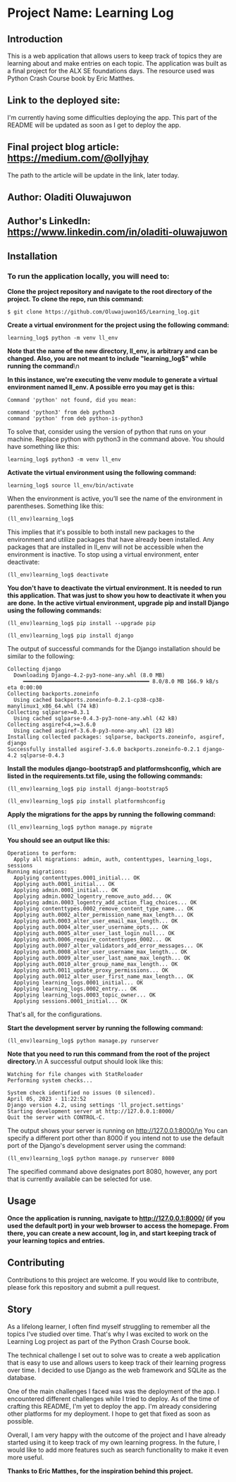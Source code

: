 # Project Name: Learning Log
## Introduction
This is a web application that allows users to keep track of topics they are learning about and make entries on each topic. The application was built as a final project for the ALX SE foundations days. The resource used was Python Crash Course book by Eric Matthes.

## Link to the deployed site:
I'm currently having some difficulties deploying the app. This part of the README will be updated as soon as I get to deploy the app.

## Final project blog article: https://medium.com/@ollyjhay
The path to the article will be update in the link, later today.

## Author: Oladiti Oluwajuwon

## Author's LinkedIn: https://www.linkedin.com/in/oladiti-oluwajuwon

## Installation
### To run the application locally, you will need to:

**Clone the project repository and navigate to the root directory of the project. To clone the repo, run this command:**
```
$ git clone https://github.com/Oluwajuwon165/Learning_log.git
```

**Create a virtual environment for the project using the following command:**
```
learning_log$ python -m venv ll_env
```
**Note that the name of the new directory, ll_env, is arbitrary and can be changed. Also, you are not meant to include "learning_log$" while running the command**\n

**In this instance, we're executing the venv module to generate a virtual environment named ll_env. A possible erro you may get is this:**
```
Command 'python' not found, did you mean:

command 'python3' from deb python3
command 'python' from deb python-is-python3
```
To solve that, consider using the version of python that runs on your machine. Replace python with python3 in the command above. You should have something like this:
```
learning_log$ python3 -m venv ll_env
```
**Activate the virtual environment using the following command:**
```
learning_log$ source ll_env/bin/activate
```
When the environment is active, you’ll see the name of the environment in parentheses. Something like this:
```
(ll_env)learning_log$
```

This implies that it's possible to both install new packages to the environment and utilize packages that have already been installed. Any packages that are installed in ll_env will not be accessible when the environment is inactive.
To stop using a virtual environment, enter deactivate:
```
(ll_env)learning_log$ deactivate
```
**You don't have to deactivate the virtual environment. It is needed to run this application. That was just to show you how to deactivate it when you are done.**
**In the active virtual environment, upgrade pip and install Django using the following commands:**
```
(ll_env)learning_log$ pip install --upgrade pip
```
```
(ll_env)learning_log$ pip install django
```
The output of successful commands for the Django installation should be similar to the following:
```
Collecting django
  Downloading Django-4.2-py3-none-any.whl (8.0 MB)
     ━━━━━━━━━━━━━━━━━━━━━━━━━━━━━━━━━━━━━━━━ 8.0/8.0 MB 166.9 kB/s eta 0:00:00
Collecting backports.zoneinfo
  Using cached backports.zoneinfo-0.2.1-cp38-cp38-manylinux1_x86_64.whl (74 kB)
Collecting sqlparse>=0.3.1
  Using cached sqlparse-0.4.3-py3-none-any.whl (42 kB)
Collecting asgiref<4,>=3.6.0
  Using cached asgiref-3.6.0-py3-none-any.whl (23 kB)
Installing collected packages: sqlparse, backports.zoneinfo, asgiref, django
Successfully installed asgiref-3.6.0 backports.zoneinfo-0.2.1 django-4.2 sqlparse-0.4.3
```
**Install the modules django-bootstrap5 and platformshconfig, which are listed in the requirements.txt file, using the following commands:**
```
(ll_env)learning_log$ pip install django-bootstrap5
```
```
(ll_env)learning_log$ pip install platformshconfig
```
**Apply the migrations for the apps by running the following command:**
```
(ll_env)learning_log$ python manage.py migrate
```
**You should see an output like this:**
```
Operations to perform:
  Apply all migrations: admin, auth, contenttypes, learning_logs, sessions
Running migrations:
  Applying contenttypes.0001_initial... OK
  Applying auth.0001_initial... OK
  Applying admin.0001_initial... OK
  Applying admin.0002_logentry_remove_auto_add... OK
  Applying admin.0003_logentry_add_action_flag_choices... OK
  Applying contenttypes.0002_remove_content_type_name... OK
  Applying auth.0002_alter_permission_name_max_length... OK
  Applying auth.0003_alter_user_email_max_length... OK
  Applying auth.0004_alter_user_username_opts... OK
  Applying auth.0005_alter_user_last_login_null... OK
  Applying auth.0006_require_contenttypes_0002... OK
  Applying auth.0007_alter_validators_add_error_messages... OK
  Applying auth.0008_alter_user_username_max_length... OK
  Applying auth.0009_alter_user_last_name_max_length... OK
  Applying auth.0010_alter_group_name_max_length... OK
  Applying auth.0011_update_proxy_permissions... OK
  Applying auth.0012_alter_user_first_name_max_length... OK
  Applying learning_logs.0001_initial... OK
  Applying learning_logs.0002_entry... OK
  Applying learning_logs.0003_topic_owner... OK
  Applying sessions.0001_initial... OK
```
That's all, for the configurations.

**Start the development server by running the following command:**
```
(ll_env)learning_log$ python manage.py runserver
```
**Note that you need to run this command from the root of the project directory.**\n
A successful output should look like this:
```
Watching for file changes with StatReloader
Performing system checks...

System check identified no issues (0 silenced).
April 05, 2023 - 11:22:52
Django version 4.2, using settings 'll_project.settings'
Starting development server at http://127.0.0.1:8000/
Quit the server with CONTROL-C.
```

The output shows your server is running on http://127.0.0.1:8000/\n
You can specify a different port other than 8000 if you intend not to use the default port of the Django's development server using the command:
```
(ll_env)learning_log$ python manage.py runserver 8080
```
The specified command above designates port 8080, however, any port that is currently available can be selected for use.

## Usage
**Once the application is running, navigate to http://127.0.0.1:8000/ (if you used the default port) in your web browser to access the homepage. From there, you can create a new account, log in, and start keeping track of your learning topics and entries.**

## Contributing
Contributions to this project are welcome. If you would like to contribute, please fork this repository and submit a pull request.


## Story
As a lifelong learner, I often find myself struggling to remember all the topics I've studied over time. That's why I was excited to work on the Learning Log project as part of the Python Crash Course book.

The technical challenge I set out to solve was to create a web application that is easy to use and allows users to keep track of their learning progress over time. I decided to use Django as the web framework and SQLite as the database.

One of the main challenges I faced was was the deployment of the app. I encountered different challenges while I tried to deploy. As of the time of crafting this README, I'm yet to deploy the app. I'm already considering other platforms for my deployment. I hope to get that fixed as soon as possible.

Overall, I am very happy with the outcome of the project and I have already started using it to keep track of my own learning progress. In the future, I would like to add more features such as search functionality to make it even more useful.

**Thanks to Eric Matthes, for the inspiration behind this project.**
